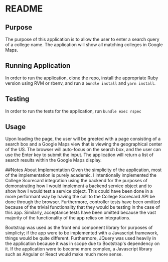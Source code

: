 # README

## Purpose
The purpose of this application is to allow the user to enter a search query of a college name. 
The application will show all matching colleges in Google Maps.

## Running Application
In order to run the application, clone the repo, install the appropriate Ruby version using RVM or rbenv, and run a `bundle install` and `yarn install`.

## Testing
In order to run the tests for the application, run `bundle exec rspec`

## Usage
Upon loading the page, the user will be greeted with a page consisting of a search box and a Google Maps view that is viewing the geographical center of the US.
The browser will auto-focus on the search box, and the user can use the Enter key to submit the input.
The application will return a list of search results within the Google Maps display.

##Notes About Implementation
Given the simplicity of the application, most of the implementation is purely academic.
I intentionally implemented the College Scorecard integration using the backend for the purposes of demonstrating how I would implement a backend service object and to show how I would test a service object.
This could have been done in a more performant way by having the call to the College Scorecard API be done through the browser. 
Furthermore, controller tests have been omitted because of the trivial functionality that they would be testing in the case of this app.
Similarly, acceptance tests have been omitted because the vast majority of the functionality of the app relies on integrations.

Bootstrap was used as the front end component library for purposes of simplicty; if the app were to be implemented with a Javascript framework, things would be quite different.
Furthermore, JQuery was used heavily in the application because it was in scope due to Bootstrap's dependency on it.
If the application were to become more complex, a Javascript library such as Angular or React would make much more sense.
